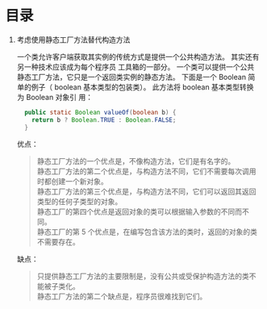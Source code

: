 
# 目录

  1. 考虑使用静态工厂方法替代构造方法

      一个类允许客户端获取其实例的传统方式是提供一个公共构造方法。 其实还有另一种技术应该成为每个程序员
      工具箱的一部分。 一个类可以提供一个公共静态工厂方法，它只是一个返回类实例的静态方法。 下面是一个
      Boolean 简单的例子（ boolean 基本类型的包装类）。 此方法将 boolean 基本类型转换为 Boolean 对象引
      用：

      ```java
        public static Boolean valueOf(boolean b) {
          return b ? Boolean.TRUE : Boolean.FALSE;
        }
      ```
      优点：
        > 静态工厂方法的一个优点是，不像构造方法，它们是有名字的。<br>
          静态工厂方法的第二个优点是，与构造方法不同，它们不需要每次调用时都创建一个新对象。<br>
          静态工厂方法的第三个优点是，与构造方法不同，它们可以返回其返回类型的任何子类型的对象。<br>
          静态工厂的第四个优点是返回对象的类可以根据输入参数的不同而不同。<br>
          静态工厂的第 5 个优点是，在编写包含该方法的类时，返回的对象的类不需要存在。

      缺点：
        > 只提供静态工厂方法的主要限制是，没有公共或受保护构造方法的类不能被子类化。<br>
          静态工厂方法的第二个缺点是，程序员很难找到它们。


        


